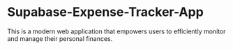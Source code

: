 # Supabase-Expense-Tracker-App
This is a modern web application that empowers users to efficiently monitor and manage their personal finances. 
